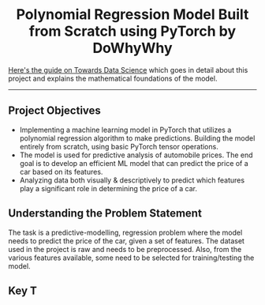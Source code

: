 <h1 align = 'center'>Polynomial Regression Model Built from Scratch using PyTorch by DoWhyWhy</h1>

[Here's the guide on Towards Data Science](https://towardsdatascience.com/polynomial-regression-using-pytorch-from-scratch-500b7887b0ed) which goes in detail about this project and explains the mathematical foundations of the model.

---
<h2>Project Objectives</h2>

* Implementing a machine learning model in PyTorch that utilizes a polynomial regression algorithm to make predictions. Building the model entirely from scratch, using basic PyTorch tensor operations.
* The model is used for predictive analysis of automobile prices. The end goal is to develop an efficient ML model that can predict the price of a car based on its features.
* Analyzing data both visually & descriptively to predict which features play a significant role in determining the price of a car.

<h2>Understanding the Problem Statement</h2>

The task is a predictive-modelling, regression problem where the model needs to predict the price of the car, given a set of features. The dataset used in the project is raw and needs to be preprocessed. Also, from the various features available, some need to be selected for training/testing the model.

<h2>Key T